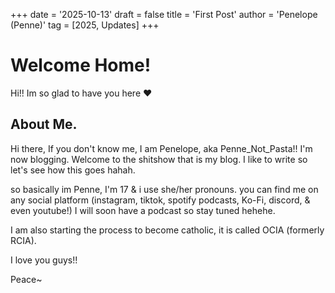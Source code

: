 +++
date = '2025-10-13'
draft = false
title = 'First Post'
author = 'Penelope (Penne)'
tag = [2025, Updates]
+++

# Welcome Home!

Hi!! Im so glad to have you here ❤

## About Me.

Hi there, If you don't know me, I am Penelope, aka Penne_Not_Pasta!! I'm now blogging. Welcome to the shitshow that is my blog. I like to write so let's see how this goes hahah.

so basically im Penne, I'm 17 & i use she/her pronouns. you can find me on any social platform (instagram, tiktok, spotify podcasts, Ko-Fi, discord, & even youtube!) I will soon have a podcast so stay tuned hehehe.

I am also starting the process to become catholic, it is called OCIA (formerly RCIA).

I love you guys!!

Peace~